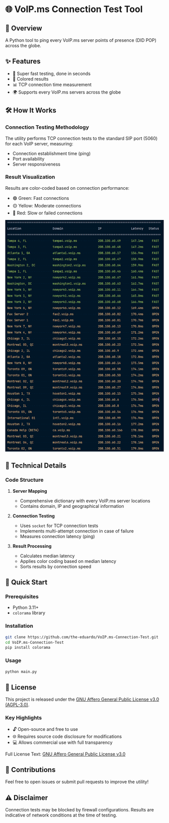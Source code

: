 # 🌐 VoIP.ms Connection Test Tool

## 📡 Overview

A Python tool to ping every VoIP.ms server points of presence (DID POP) across the globe.

## ✨ Features

- 🚀 Super fast testing, done in seconds
- 🌈 Colored results
- 📊 TCP connection time measurement
- 🌍 Supports every VoIP.ms servers across the globe

## 🛠 How It Works

### Connection Testing Methodology

The utility performs TCP connection tests to the standard SIP port (5060) for each VoIP server, measuring:
- Connection establishment time (ping)
- Port availability
- Server responsiveness

### Result Visualization

Results are color-coded based on connection performance:
- 🟢 Green: Fast connections
- 🟡 Yellow: Moderate connections
- 🔴 Red: Slow or failed connections

<img src="screenshot.png" alt="screenshot" width="550" />

## 🔧 Technical Details

### Code Structure

1. **Server Mapping**
    - Comprehensive dictionary with every VoIP.ms server locations
    - Contains domain, IP and geographical information

2. **Connection Testing**
    - Uses `socket` for TCP connection tests
    - Implements multi-attempt connection in case of failure
    - Measures connection latency (ping)

3. **Result Processing**
    - Calculates median latency
    - Applies color coding based on median latency
    - Sorts results by connection speed

## 🚀 Quick Start

### Prerequisites
- Python 3.11+
- `colorama` library

### Installation
```bash
git clone https://github.com/the-eduardo/VoIP.ms-Connection-Test.git
cd VoIP.ms-Connection-Test
pip install colorama
```

### Usage
```bash
python main.py
```

## 📃 License
This project is released under the [GNU Affero General Public License v3.0 (AGPL-3.0)](https://github.com/the-eduardo/VoIP.ms-Connection-Test/edit/master/LICENSE).
### Key Highlights

- 🔓 Open-source and free to use
- 🌐 Requires source code disclosure for modifications
- 💻 Allows commercial use with full transparency

Full License Text: [GNU Affero General Public License v3.0](https://github.com/the-eduardo/VoIP.ms-Connection-Test/edit/master/LICENSE)

## 🤝 Contributions

Feel free to open issues or submit pull requests to improve the utility!

## ⚠️ Disclaimer

Connection tests may be blocked by firewall configurations. Results are indicative of network conditions at the time of testing.
